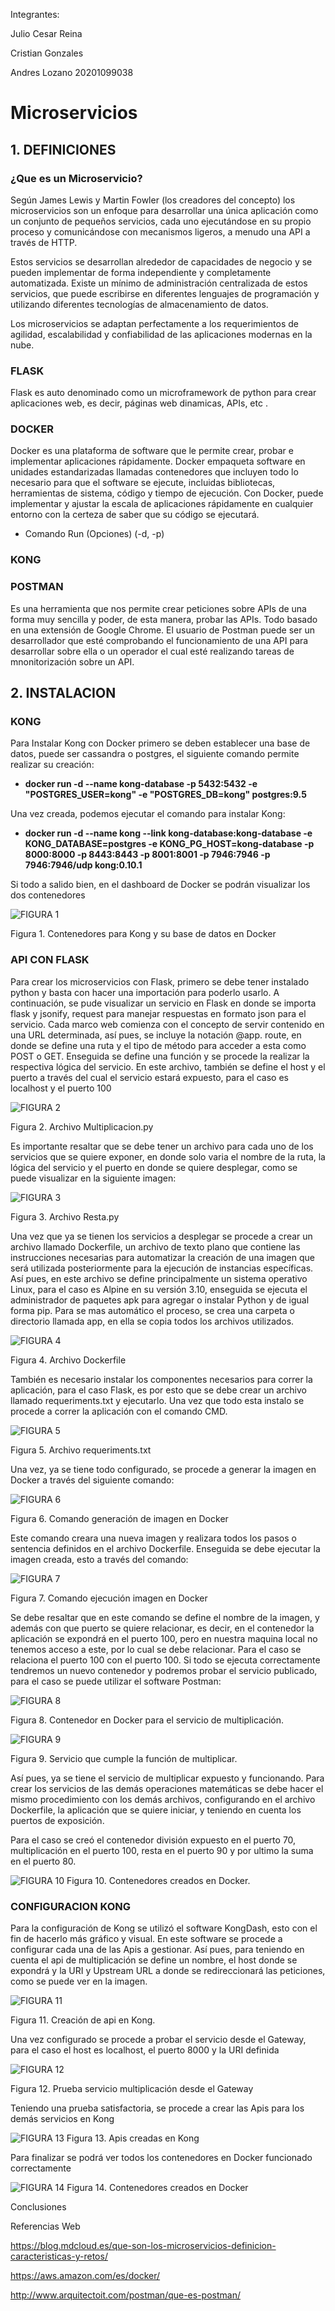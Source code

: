 Integrantes: 

Julio Cesar Reina

Cristian Gonzales

Andres Lozano     20201099038

# Microservicios


## 1. DEFINICIONES
### ¿Que es un Microservicio?

Según James Lewis y Martin Fowler (los creadores del concepto) los microservicios son un enfoque para desarrollar una única aplicación como un conjunto de pequeños servicios, cada uno ejecutándose en su propio proceso y comunicándose con mecanismos ligeros, a menudo una API a través de HTTP.

Estos servicios se desarrollan alrededor de capacidades de negocio y se pueden implementar de forma independiente y completamente automatizada. Existe un mínimo de administración centralizada de estos servicios, que puede escribirse en diferentes lenguajes de programación y utilizando diferentes tecnologías de almacenamiento de datos.

Los microservicios se adaptan perfectamente a los requerimientos de agilidad, escalabilidad y confiabilidad de las aplicaciones modernas en la nube.

### FLASK

Flask es auto denominado como un microframework de python para crear aplicaciones web, es decir, páginas web dinamicas, APIs, etc .

### DOCKER

Docker es una plataforma de software que le permite crear, probar e implementar aplicaciones rápidamente. Docker empaqueta software en unidades estandarizadas llamadas contenedores que incluyen todo lo necesario para que el software se ejecute, incluidas bibliotecas, herramientas de sistema, código y tiempo de ejecución. Con Docker, puede implementar y ajustar la escala de aplicaciones rápidamente en cualquier entorno con la certeza de saber que su código se ejecutará.

-	Comando Run (Opciones) (-d, -p)

### KONG

### POSTMAN
Es una herramienta que nos permite crear peticiones sobre APIs de una forma muy sencilla y poder, de esta manera, probar las APIs. Todo basado en una extensión de Google Chrome. El usuario de Postman puede ser un desarrollador que esté comprobando el funcionamiento de una API para desarrollar sobre ella o un operador el cual esté realizando tareas de mnonitorización sobre un API.

## 	2. INSTALACION

###	KONG
Para Instalar Kong con Docker primero se deben establecer una base de datos, puede ser cassandra  o postgres, el siguiente comando permite realizar su creación: 

- **docker run -d --name kong-database -p 5432:5432 -e "POSTGRES_USER=kong" -e "POSTGRES_DB=kong" postgres:9.5**

Una vez creada, podemos ejecutar el comando para instalar Kong:

- **docker run -d --name kong --link kong-database:kong-database -e KONG_DATABASE=postgres -e KONG_PG_HOST=kong-database -p 8000:8000 -p 8443:8443 -p 8001:8001 -p 7946:7946 -p 7946:7946/udp kong:0.10.1**


Si todo a salido bien, en el dashboard de Docker se podrán visualizar los dos contenedores

![FIGURA 1](Imagenes/Figura1.png)

Figura 1.  Contenedores para Kong y su base de datos en Docker


###	API CON FLASK
Para crear los microservicios con Flask, primero se debe tener instalado python y basta con hacer una importación para poderlo usarlo. A continuación, se pude visualizar un servicio en Flask en donde se importa flask y jsonify, request para manejar respuestas en formato json para el servicio.
Cada marco web comienza con el concepto de servir contenido en una URL determinada, así pues, se incluye la notación @app. route, en donde se define una ruta y el tipo de método para acceder a esta como POST o GET. Enseguida se define una función y se procede la realizar la respectiva lógica del servicio.
En este archivo, también se define el host y el puerto a través del cual el servicio estará expuesto, para el caso es localhost y el puerto 100

![FIGURA 2](Imagenes/Figura2.png)

Figura 2. Archivo Multiplicacion.py

Es importante resaltar que se debe tener un archivo para cada uno de los servicios que se quiere exponer, en donde solo varia el nombre de la ruta, la lógica del servicio y el puerto en donde se quiere desplegar, como se puede visualizar en la siguiente imagen:


![FIGURA 3](Imagenes/Figura3.png)

Figura 3. Archivo Resta.py

Una vez que ya se tienen los servicios a desplegar se procede a crear un archivo llamado Dockerfile, un archivo de texto plano que contiene las instrucciones necesarias para automatizar la creación de una imagen que será utilizada posteriormente para la ejecución de instancias específicas.
Así pues, en este archivo se define principalmente un sistema operativo Linux, para el caso es Alpine en su versión 3.10, enseguida se ejecuta el administrador de paquetes apk para agregar o instalar Python y de igual forma pip. Para se mas automático el proceso, se crea una carpeta o directorio llamada app, en ella se copia todos los archivos utilizados. 

![FIGURA 4](Imagenes/Figura4.png)

Figura 4. Archivo Dockerfile

También es necesario instalar los componentes necesarios para correr la aplicación, para el caso Flask, es por esto que se debe crear un archivo llamado requeriments.txt y ejecutarlo. Una vez que todo esta instalo se procede a correr la aplicación con el comando CMD.

![FIGURA 5](Imagenes/Figura5.png)

Figura 5. Archivo requeriments.txt

Una vez, ya se tiene todo configurado, se procede a generar la imagen en Docker a través del siguiente comando:

![FIGURA 6](Imagenes/Figura6.png)

Figura 6. Comando generación de imagen en Docker

Este comando creara una nueva imagen y realizara todos los pasos o sentencia definidos en el archivo Dockerfile. Enseguida se debe ejecutar la imagen creada, esto a través del comando:


![FIGURA 7](Imagenes/Figura7.png)

Figura 7. Comando ejecución imagen en Docker

Se debe resaltar que en este comando se define el nombre de la imagen, y además con que puerto se quiere relacionar, es decir, en el contenedor la aplicación se expondrá en el puerto 100, pero en nuestra maquina local no tenemos acceso a este, por lo cual se debe relacionar. Para el caso se relaciona el puerto 100 con el puerto 100. 
Si todo se ejecuta correctamente tendremos un nuevo contenedor y podremos probar el servicio publicado, para el caso se puede utilizar el software Postman:


![FIGURA 8](Imagenes/Figura8.png)

Figura 8. Contenedor en Docker para el servicio de multiplicación.


![FIGURA 9](Imagenes/Figura9.png)

Figura 9. Servicio que cumple la función de multiplicar.

Así pues, ya se tiene el servicio de multiplicar expuesto y funcionando. Para crear los servicios de las demás operaciones matemáticas se debe hacer el mismo procedimiento con los demás archivos, configurando en el archivo Dockerfile, la aplicación que se quiere iniciar, y teniendo en cuenta los puertos de exposición. 

Para el caso se creó el contenedor división expuesto en el puerto 70, multiplicación en el puerto 100, resta en el puerto 90 y por ultimo la suma en el puerto 80.


![FIGURA 10](Imagenes/Figura10.png)
Figura 10. Contenedores creados en Docker.



###	CONFIGURACION KONG
Para la configuración de Kong se utilizó el software KongDash, esto con el fin de hacerlo más gráfico y visual. En este software se procede a configurar cada una de las Apis a gestionar. Así pues, para teniendo en cuenta el api de multiplicación se define un nombre, el host donde se expondrá y la URI y Upstream URL a donde se redireccionará las peticiones, como se puede ver en la imagen.

![FIGURA 11](Imagenes/Figura11.png)

Figura 11. Creación de api en Kong.

Una vez configurado se procede a probar el servicio desde el Gateway, para el caso el host es localhost, el puerto 8000 y la URI definida


![FIGURA 12](Imagenes/Figura12.png)

Figura 12. Prueba servicio multiplicación desde el Gateway

Teniendo una prueba satisfactoria, se procede a crear las Apis para los demás servicios en Kong
 

![FIGURA 13](Imagenes/Figura13.png)
Figura 13. Apis creadas en Kong

Para finalizar se podrá ver todos los contenedores en Docker funcionado correctamente

![FIGURA 14](Imagenes/Figura14.png) 
Figura 14. Contenedores creados en Docker

Conclusiones

Referencias Web

https://blog.mdcloud.es/que-son-los-microservicios-definicion-caracteristicas-y-retos/

https://aws.amazon.com/es/docker/

http://www.arquitectoit.com/postman/que-es-postman/
